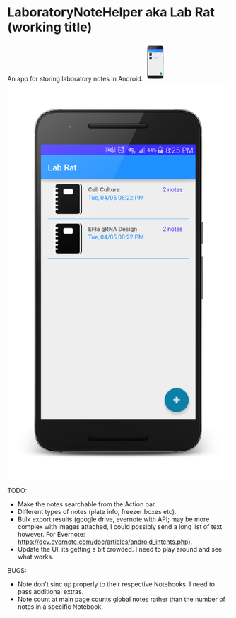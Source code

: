 # LaboratoryNoteHelper aka Lab Rat (working title)
An app for storing laboratory notes in Android.
<img src="labrat1.0.png" width="48">
![drawing](labrat1.0.png)

TODO:
  - Make the notes searchable from the Action bar.
  - Different types of notes (plate info, freezer boxes etc).
  - Bulk export results (google drive, evernote with API; may be more complex with images attached, I could possibly send a long list of text however. For Evernote: https://dev.evernote.com/doc/articles/android_intents.php).
  - Update the UI, its getting a bit crowded. I need to play around and see what works. 

BUGS: 
  - Note don't sinc up properly to their respective Notebooks. I need to pass additional extras.
  - Note count at main page counts global notes rather than the number of notes in a specific Notebook.
